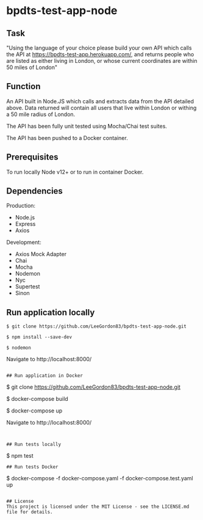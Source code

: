 # bpdts-test-app-node
## Task
"Using the language of your choice please build your own API which calls the API at https://bpdts-test-app.herokuapp.com/, and returns people who are listed as either living in London, or whose current coordinates are within 50 miles of London"

## Function
An API built in Node.JS which calls and extracts data from the API detailed above. Data returned will contain all users that live within London or withing a 50 mile radius of London.

The API has been fully unit tested using Mocha/Chai test suites.

The API has been pushed to a Docker container.

## Prerequisites

To run locally Node v12+ or to run in container Docker.

## Dependencies
Production:
- Node.js
- Express
- Axios

Development:
- Axios Mock Adapter
- Chai
- Mocha
- Nodemon
- Nyc
- Supertest
- Sinon

## Run application locally

```
$ git clone https://github.com/LeeGordon83/bpdts-test-app-node.git

$ npm install --save-dev

$ nodemon

```
Navigate to http://localhost:8000/

```

## Run application in Docker

```
$ git clone https://github.com/LeeGordon83/bpdts-test-app-node.git

$ docker-compose build

$ docker-compose up

Navigate to http://localhost:8000/

```


## Run tests locally

```

$ npm test

```
## Run tests Docker

```

$ docker-compose -f docker-compose.yaml -f docker-compose.test.yaml up

```

## License
This project is licensed under the MIT License - see the LICENSE.md file for details.
